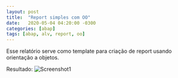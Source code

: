 ```yaml
---
layout: post
title:  "Report simples com OO"
date:   2020-05-04 04:20:00 -0300
categories: [abap]
tags: [abap, alv, report, oo]
---
```


Esse relatório serve como template para criação de report usando orientação a objetos.

<more>

<script src="https://gist.github.com/lucianalml/13f21481d5958c40898ea4dbab04f7d1.js"></script>

Resultado:
![Screenshot1]({{site.baseurl}}/assets/simple-report-oo-alv.png)

